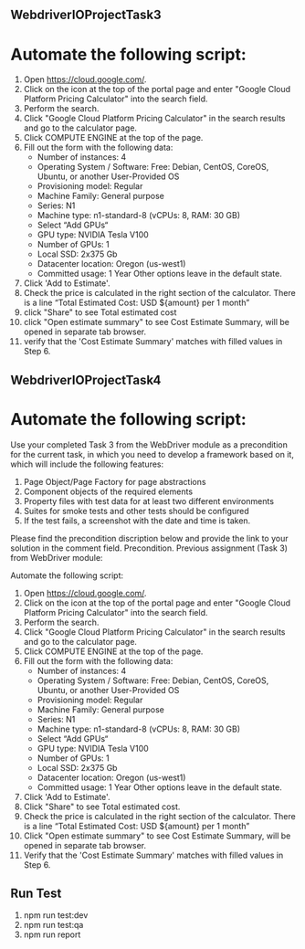 ## WebdriverIOProjectTask3

# Automate the following script: 
1. Open https://cloud.google.com/.
2. Click on the icon at the top of the portal page and enter "Google Cloud Platform Pricing Calculator" into the search field.
3. Perform the search.
4. Click "Google Cloud Platform Pricing Calculator" in the search results and go to the calculator page.
5. Click COMPUTE ENGINE at the top of the page.
6. Fill out the form with the following data:
   * Number of instances: 4
   * Operating System / Software: Free: Debian, CentOS, CoreOS, Ubuntu, or another User-Provided OS
   * Provisioning model: Regular
   * Machine Family: General purpose 
   * Series: N1 
   * Machine type: n1-standard-8 (vCPUs: 8, RAM: 30 GB)
   * Select “Add GPUs“
   * GPU type: NVIDIA Tesla V100
   * Number of GPUs: 1
   * Local SSD: 2x375 Gb
   * Datacenter location: Oregon (us-west1)
   * Committed usage: 1 Year
Other options leave in the default state.
7. Click 'Add to Estimate'.
8. Check the price is calculated in the right section of the calculator. There is a line “Total Estimated Cost: USD ${amount} per 1 month” 
9. click "Share" to see Total estimated cost
10. click "Open estimate summary" to see Cost Estimate Summary, will be opened in separate tab browser.
11. verify that the 'Cost Estimate Summary' matches with filled values in Step 6.

## WebdriverIOProjectTask4

# Automate the following script: 
Use your completed Task 3 from the WebDriver module as a precondition for the current task, in which you need to develop a framework based on it, which will include the following features:

1. Page Object/Page Factory for page abstractions
2. Component objects of the required elements
3. Property files with test data for at least two different environments
4. Suites for smoke tests and other tests should be configured
5. If the test fails, a screenshot with the date and time is taken.

Please find the precondition discription below and provide the link to your solution in the comment field.
Precondition. Previous assignment (Task 3) from WebDriver module: 

Automate the following script: 

1. Open https://cloud.google.com/.
2. Click on the icon at the top of the portal page and enter "Google Cloud Platform Pricing Calculator" into the search field.
3. Perform the search.
4. Click "Google Cloud Platform Pricing Calculator" in the search results and go to the calculator page.
5. Click COMPUTE ENGINE at the top of the page.
6. Fill out the form with the following data:
   * Number of instances: 4
   * Operating System / Software: Free: Debian, CentOS, CoreOS, Ubuntu, or another User-Provided OS
   * Provisioning model: Regular
   * Machine Family: General purpose 
   * Series: N1 
   * Machine type: n1-standard-8 (vCPUs: 8, RAM: 30 GB)
   * Select “Add GPUs“
   * GPU type: NVIDIA Tesla V100
   * Number of GPUs: 1
   * Local SSD: 2x375 Gb
   * Datacenter location: Oregon (us-west1)
   * Committed usage: 1 Year
Other options leave in the default state.
7. Click 'Add to Estimate'.
8. Click "Share" to see Total estimated cost.
9. Check the price is calculated in the right section of the calculator. There is a line “Total Estimated Cost: USD ${amount} per 1 month” 
10. Click "Open estimate summary" to see Cost Estimate Summary, will be opened in separate tab browser.
11. Verify that the 'Cost Estimate Summary' matches with filled values in Step 6. 

## Run Test

1. npm run test:dev
2. npm run test:qa
3. npm run report